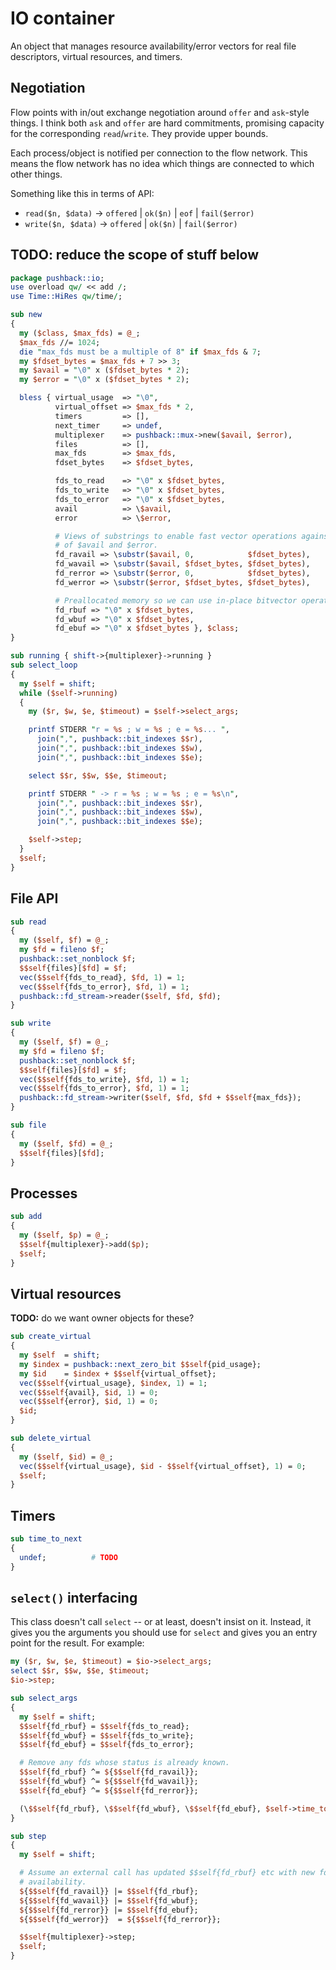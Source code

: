 # IO container
An object that manages resource availability/error vectors for real file
descriptors, virtual resources, and timers.


## Negotiation
Flow points with in/out exchange negotiation around `offer` and `ask`-style
things. I think both `ask` and `offer` are hard commitments, promising capacity
for the corresponding `read`/`write`. They provide upper bounds.

Each process/object is notified per connection to the flow network. This means
the flow network has no idea which things are connected to which other things.

Something like this in terms of API:

- `read($n, $data)` -> `offered` | `ok($n)` | `eof` | `fail($error)`
- `write($n, $data)` -> `offered` | `ok($n)` | `fail($error)`


## TODO: reduce the scope of stuff below

```perl
package pushback::io;
use overload qw/ << add /;
use Time::HiRes qw/time/;

sub new
{
  my ($class, $max_fds) = @_;
  $max_fds //= 1024;
  die "max_fds must be a multiple of 8" if $max_fds & 7;
  my $fdset_bytes = $max_fds + 7 >> 3;
  my $avail = "\0" x ($fdset_bytes * 2);
  my $error = "\0" x ($fdset_bytes * 2);

  bless { virtual_usage  => "\0",
          virtual_offset => $max_fds * 2,
          timers         => [],
          next_timer     => undef,
          multiplexer    => pushback::mux->new($avail, $error),
          files          => [],
          max_fds        => $max_fds,
          fdset_bytes    => $fdset_bytes,

          fds_to_read    => "\0" x $fdset_bytes,
          fds_to_write   => "\0" x $fdset_bytes,
          fds_to_error   => "\0" x $fdset_bytes,
          avail          => \$avail,
          error          => \$error,

          # Views of substrings to enable fast vector operations against parts
          # of $avail and $error.
          fd_ravail => \substr($avail, 0,            $fdset_bytes),
          fd_wavail => \substr($avail, $fdset_bytes, $fdset_bytes),
          fd_rerror => \substr($error, 0,            $fdset_bytes),
          fd_werror => \substr($error, $fdset_bytes, $fdset_bytes),

          # Preallocated memory so we can use in-place bitvector operations.
          fd_rbuf => "\0" x $fdset_bytes,
          fd_wbuf => "\0" x $fdset_bytes,
          fd_ebuf => "\0" x $fdset_bytes }, $class;
}

sub running { shift->{multiplexer}->running }
sub select_loop
{
  my $self = shift;
  while ($self->running)
  {
    my ($r, $w, $e, $timeout) = $self->select_args;

    printf STDERR "r = %s ; w = %s ; e = %s... ",
      join(",", pushback::bit_indexes $$r),
      join(",", pushback::bit_indexes $$w),
      join(",", pushback::bit_indexes $$e);

    select $$r, $$w, $$e, $timeout;

    printf STDERR " -> r = %s ; w = %s ; e = %s\n",
      join(",", pushback::bit_indexes $$r),
      join(",", pushback::bit_indexes $$w),
      join(",", pushback::bit_indexes $$e);

    $self->step;
  }
  $self;
}
```


## File API
```perl
sub read
{
  my ($self, $f) = @_;
  my $fd = fileno $f;
  pushback::set_nonblock $f;
  $$self{files}[$fd] = $f;
  vec($$self{fds_to_read}, $fd, 1) = 1;
  vec($$self{fds_to_error}, $fd, 1) = 1;
  pushback::fd_stream->reader($self, $fd, $fd);
}

sub write
{
  my ($self, $f) = @_;
  my $fd = fileno $f;
  pushback::set_nonblock $f;
  $$self{files}[$fd] = $f;
  vec($$self{fds_to_write}, $fd, 1) = 1;
  vec($$self{fds_to_error}, $fd, 1) = 1;
  pushback::fd_stream->writer($self, $fd, $fd + $$self{max_fds});
}

sub file
{
  my ($self, $fd) = @_;
  $$self{files}[$fd];
}
```


## Processes
```perl
sub add
{
  my ($self, $p) = @_;
  $$self{multiplexer}->add($p);
  $self;
}
```


## Virtual resources
**TODO:** do we want owner objects for these?

```perl
sub create_virtual
{
  my $self  = shift;
  my $index = pushback::next_zero_bit $$self{pid_usage};
  my $id    = $index + $$self{virtual_offset};
  vec($$self{virtual_usage}, $index, 1) = 1;
  vec($$self{avail}, $id, 1) = 0;
  vec($$self{error}, $id, 1) = 0;
  $id;
}

sub delete_virtual
{
  my ($self, $id) = @_;
  vec($$self{virtual_usage}, $id - $$self{virtual_offset}, 1) = 0;
  $self;
}
```


## Timers
```perl
sub time_to_next
{
  undef;          # TODO
}
```


## `select()` interfacing
This class doesn't call `select` -- or at least, doesn't insist on it. Instead,
it gives you the arguments you should use for `select` and gives you an entry
point for the result. For example:

```pl
my ($r, $w, $e, $timeout) = $io->select_args;
select $$r, $$w, $$e, $timeout;
$io->step;
```

```perl
sub select_args
{
  my $self = shift;
  $$self{fd_rbuf} = $$self{fds_to_read};
  $$self{fd_wbuf} = $$self{fds_to_write};
  $$self{fd_ebuf} = $$self{fds_to_error};

  # Remove any fds whose status is already known.
  $$self{fd_rbuf} ^= ${$$self{fd_ravail}};
  $$self{fd_wbuf} ^= ${$$self{fd_wavail}};
  $$self{fd_ebuf} ^= ${$$self{fd_rerror}};

  (\$$self{fd_rbuf}, \$$self{fd_wbuf}, \$$self{fd_ebuf}, $self->time_to_next);
}

sub step
{
  my $self = shift;

  # Assume an external call has updated $$self{fd_rbuf} etc with new fd
  # availability.
  ${$$self{fd_ravail}} |= $$self{fd_rbuf};
  ${$$self{fd_wavail}} |= $$self{fd_wbuf};
  ${$$self{fd_rerror}} |= $$self{fd_ebuf};
  ${$$self{fd_werror}}  = ${$$self{fd_rerror}};

  $$self{multiplexer}->step;
  $self;
}
```

